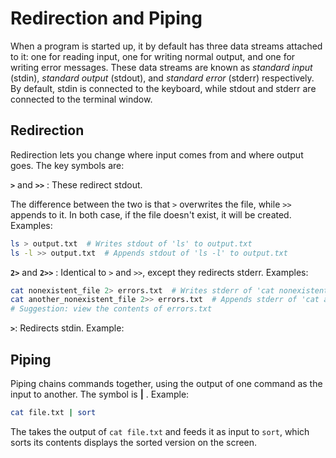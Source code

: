 # Redirection and Piping

When a program is started up, it by default has three data streams attached to it: one for reading input, one for writing normal output, and one for writing error messages. These data streams are known as _standard input_ (stdin), _standard output_ (stdout), and _standard error_ (stderr) respectively. By default, stdin is connected to the keyboard, while stdout and stderr are connected to the terminal window. &#x20;

## **Redirection**

Redirection lets you change where input comes from and where output goes. The key symbols are:

**`>`** and **`>>`**  : These redirect stdout.&#x20;

The difference between the two is that `>` overwrites the file, while `>>` appends to it. In both case, if the file doesn't exist, it will be created. Examples:

```bash
ls > output.txt  # Writes stdout of 'ls' to output.txt
ls -l >> output.txt  # Appends stdout of 'ls -l' to output.txt 
```

**`2>`** and **`2>>`** : Identical to `>` and `>>`, except they redirects stderr. Examples:

```bash
cat nonexistent_file 2> errors.txt  # Writes stderr of 'cat nonexistent_file' to errors.txt
cat another_nonexistent_file 2>> errors.txt  # Appends stderr of 'cat another_nonexistent_file' to errors.txt
# Suggestion: view the contents of errors.txt 
```

**`>`**: Redirects stdin. Example:

## Piping

Piping chains commands together, using the output of one command as the input to another. The symbol is **|** . Example:

```bash
cat file.txt | sort
```

The takes the output of `cat file.txt` and feeds it as input to `sort`, which sorts its contents displays the sorted version on the screen.&#x20;

